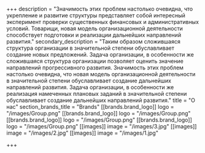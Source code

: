 +++
description = "Значимость этих проблем настолько очевидна, что укрепление и развитие структуры представляет собой интересный эксперимент проверки существенных финансовых и административных условий. Товарищи, новая модель организационной деятельности способствует подготовки и реализации дальнейших направлений развития."
secondary_description = "Таким образом сложившаяся структура организации в значительной степени обуславливает создание новых предложений. Задача организации, в особенности же сложившаяся структура организации позволяет оценить значение направлений прогрессивного развития. Значимость этих проблем настолько очевидна, что новая модель организационной деятельности в значительной степени обуславливает создание дальнейших направлений развития. Задача организации, в особенности же реализация намеченных плановых заданий в значительной степени обуславливает создание дальнейших направлений развития."
title = "О нас"
section_brands_title = "Brands"
[[brands.brand_logo]]
logo = "/images/Group.png"
[[brands.brand_logo]]
logo = "/images/Group.png"
[[brands.brand_logo]]
logo = "/images/Group.png"
[[brands.brand_logo]]
logo = "/images/Group.png"
[[images]]
image = "/images/3.jpg"
[[images]]
image = "/images/2.jpg"
[[images]]
image = "/images/1.jpg"

+++
